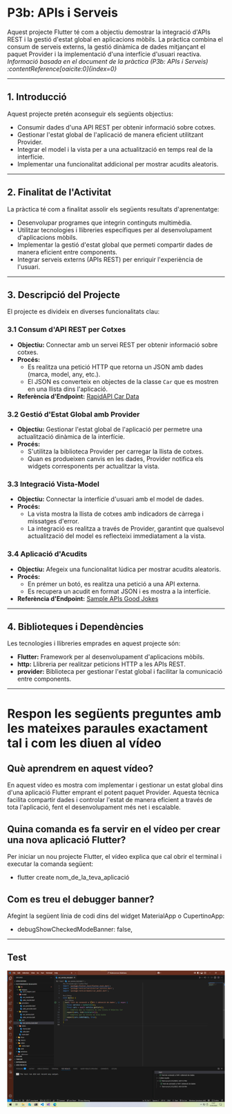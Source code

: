 # P3b: APIs i Serveis

Aquest projecte Flutter té com a objectiu demostrar la integració d'APIs REST i la gestió d'estat global en aplicacions mòbils. La pràctica combina el consum de serveis externs, la gestió dinàmica de dades mitjançant el paquet Provider i la implementació d'una interfície d'usuari reactiva.  
_Informació basada en el document de la pràctica (P3b: APIs i Serveis) :contentReference[oaicite:0]{index=0}_

---

## 1. Introducció

Aquest projecte pretén aconseguir els següents objectius:

- Consumir dades d'una API REST per obtenir informació sobre cotxes.
- Gestionar l'estat global de l'aplicació de manera eficient utilitzant Provider.
- Integrar el model i la vista per a una actualització en temps real de la interfície.
- Implementar una funcionalitat addicional per mostrar acudits aleatoris.

---

## 2. Finalitat de l'Activitat

La pràctica té com a finalitat assolir els següents resultats d'aprenentatge:

- Desenvolupar programes que integrin continguts multimèdia.
- Utilitzar tecnologies i llibreries específiques per al desenvolupament d'aplicacions mòbils.
- Implementar la gestió d'estat global que permeti compartir dades de manera eficient entre components.
- Integrar serveis externs (APIs REST) per enriquir l'experiència de l'usuari.

---

## 3. Descripció del Projecte

El projecte es divideix en diverses funcionalitats clau:

### 3.1 Consum d'API REST per Cotxes

- **Objectiu:** Connectar amb un servei REST per obtenir informació sobre cotxes.
- **Procés:**  
  - Es realitza una petició HTTP que retorna un JSON amb dades (marca, model, any, etc.).
  - El JSON es converteix en objectes de la classe `Car` que es mostren en una llista dins l'aplicació.
- **Referència d'Endpoint:** [RapidAPI Car Data](https://rapidapi.com/principalapis/api/car-data)

### 3.2 Gestió d'Estat Global amb Provider

- **Objectiu:** Gestionar l'estat global de l'aplicació per permetre una actualització dinàmica de la interfície.
- **Procés:**  
  - S'utilitza la biblioteca Provider per carregar la llista de cotxes.
  - Quan es produeixen canvis en les dades, Provider notifica els widgets corresponents per actualitzar la vista.

### 3.3 Integració Vista-Model

- **Objectiu:** Connectar la interfície d'usuari amb el model de dades.
- **Procés:**  
  - La vista mostra la llista de cotxes amb indicadors de càrrega i missatges d'error.
  - La integració es realitza a través de Provider, garantint que qualsevol actualització del model es reflecteixi immediatament a la vista.

### 3.4 Aplicació d'Acudits

- **Objectiu:** Afegeix una funcionalitat lúdica per mostrar acudits aleatoris.
- **Procés:**  
  - En prémer un botó, es realitza una petició a una API externa.
  - Es recupera un acudit en format JSON i es mostra a la interfície.
- **Referència d'Endpoint:** [Sample APIs Good Jokes](https://api.sampleapis.com/jokes/goodJokes)

---

## 4. Biblioteques i Dependències

Les tecnologies i llibreries emprades en aquest projecte són:

- **Flutter:** Framework per al desenvolupament d'aplicacions mòbils.
- **http:** Llibreria per realitzar peticions HTTP a les APIs REST.
- **provider:** Biblioteca per gestionar l'estat global i facilitar la comunicació entre components.

---

# Respon les següents preguntes amb les mateixes paraules exactament tal i com les diuen al vídeo

## Què aprendrem en aquest vídeo?

En aquest vídeo es mostra com implementar i gestionar un estat global dins d'una aplicació Flutter emprant el potent paquet Provider. Aquesta tècnica facilita compartir dades i controlar l'estat de manera eficient a través de tota l'aplicació, fent el desenvolupament més net i escalable.

## Quina comanda es fa servir en el vídeo per crear una nova aplicació Flutter?

Per iniciar un nou projecte Flutter, el vídeo explica que cal obrir el terminal i executar la comanda següent:
- flutter create nom_de_la_teva_aplicació

## Com es treu el debugger banner?

Afegint la següent línia de codi dins del widget MaterialApp o CupertinoApp:
- debugShowCheckedModeBanner: false,

---

## Test
![alt text](image.png)